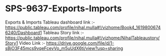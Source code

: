 # SPS-9637-Exports-Imports
Exports &amp; Imports
Tableau dashboard link :-https://public.tableau.com/profile/nihal.mulla#!/vizhome/Book4_16198006746240/Dashboard1
Tableau Story link :-https://public.tableau.com/profile/nihal.mulla#!/vizhome/NihalTableaustory/Story1
Video Link :- https://drive.google.com/file/d/1-sBjO3F45mcs9vqeFcevVo_m5uUdX6ti/view?usp=sharing
